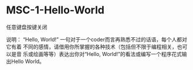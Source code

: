 # MSC-1-Hello-World
任意键盘按键关闭

说明：
“Hello, World!” ⼀句对于⼀个coder⽽⾔再熟悉不过的话语，每个⼈都对它有着
不同的感情，请借⽤你所掌握的各种技术（包括但不限于编程相关，也可以是⾳
乐或绘画等等）表达出你对“Hello, World!”的看法或编写⼀个程序花式输出Hello
World。
